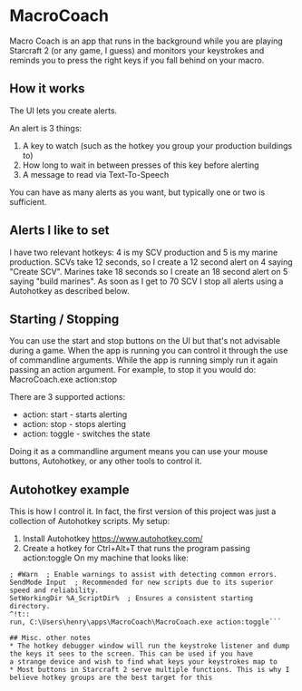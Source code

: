 # MacroCoach
Macro Coach is an app that runs in the background while you are playing Starcraft 2 (or any game, I guess) and monitors your keystrokes 
and reminds you to press the right keys if you fall behind on your macro.

## How it works
The UI lets you create alerts.

An alert is 3 things:
1. A key to watch (such as the hotkey you group your production buildings to) 
2. How long to wait in between presses of this key before alerting
3. A message to read via Text-To-Speech

You can have as many alerts as you want, but typically one or two is sufficient. 

## Alerts I like to set
I have two relevant hotkeys: 4 is my SCV production and 5 is my marine production. SCVs take 12 seconds, so I create a 12 second alert
on 4 saying "Create SCV". Marines take 18 seconds so I create an 18 second alert on 5 saying "build marines". As soon as I get to 70
SCV I stop all alerts using a Autohotkey as described below.

## Starting / Stopping
You can use the start and stop buttons on the UI but that's not advisable during a game. When the app is running you can control it
through the use of commandline arguments. While the app is running simply run it again passing an action argument. For example, to stop
it you would do: MacroCoach.exe action:stop

There are 3 supported actions:
* action: start - starts alerting
* action: stop - stops alerting
* action: toggle - switches the state

Doing it as a commandline argument means you can use your mouse buttons, Autohotkey, or any other tools to control it.

## Autohotkey example
This is how I control it. In fact, the first version of this project was just a collection of Autohotkey scripts. My setup:
1. Install Autohotkey https://www.autohotkey.com/
2. Create a hotkey for Ctrl+Alt+T that runs the program passing action:toggle On my machine that looks like:
```#NoEnv  ; Recommended for performance and compatibility with future AutoHotkey releases.
; #Warn  ; Enable warnings to assist with detecting common errors.
SendMode Input  ; Recommended for new scripts due to its superior speed and reliability.
SetWorkingDir %A_ScriptDir%  ; Ensures a consistent starting directory.
^!t::
run, C:\Users\henry\apps\MacroCoach\MacroCoach.exe action:toggle```

## Misc. other notes
* The hotkey debugger window will run the keystroke listener and dump the keys it sees to the screen. This can be used if you have
a strange device and wish to find what keys your keystrokes map to
* Most buttons in Starcraft 2 serve multiple functions. This is why I believe hotkey groups are the best target for this
